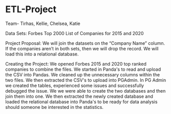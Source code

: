 # ETL-Project

Team- Tirhas, Kellie, Chelsea, Katie

Data Sets: Forbes Top 2000 List of Companies for 2015 and 2020

Project Proposal:
We will join the datasets on the “Company Name” column. If the companies aren’t in both sets, then we will drop the record. We will load this into a relational database. 

Creating the Project:
We opened Forbes 2015 and 2020 top ranked companies to combine the files. We started in Panda's to read and upload the CSV into Pandas. We cleaned up the unnecessary columns within the two files. We then extracted the CSV's to upload into PGAdmin. In PG Admin we created the tables, experienced some issues and successfully debugged the issue. We we were able to create the two databases and then join them into one. We then extracted the newly created database and loaded the relational database into Panda's to be ready for data analysis should someone be interested in the statistics.
